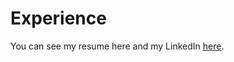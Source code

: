 # Experience
You can see my resume here and my LinkedIn [here](https://www.linkedin.com/in/torin-kovach-56b17517b/).
<!--stackedit_data:
eyJoaXN0b3J5IjpbLTEwNTUwMTAwOTVdfQ==
-->
